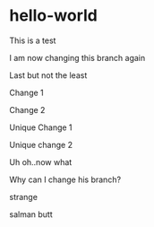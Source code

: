 # hello-world

This is a test 

I am now changing this branch again

Last but not the least

Change 1

Change 2

Unique Change 1

Unique change 2

Uh oh..now what


Why can I change his branch?

strange

salman butt

